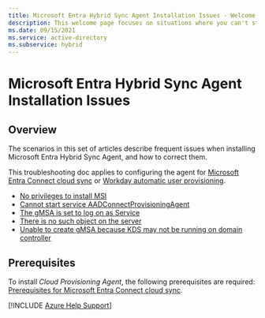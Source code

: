 ```yaml
---
title: Microsoft Entra Hybrid Sync Agent Installation Issues - Welcome page
description: This welcome page focuses on situations where you can't start or complete the installation of the Microsoft Entra Hybrid Sync Agent.
ms.date: 09/15/2021
ms.service: active-directory
ms.subservice: hybrid
---
```


# Microsoft Entra Hybrid Sync Agent Installation Issues

## Overview

The scenarios in this set of articles describe frequent issues when installing Microsoft Entra Hybrid Sync Agent, and how to correct them.

This troubleshooting doc applies to configuring the agent for [Microsoft Entra Connect cloud sync](/azure/active-directory/cloud-sync/how-to-install) or [Workday automatic user provisioning](/azure/active-directory/saas-apps/workday-inbound-tutorial).

- [No privileges to install MSI](azure-ad-hybrid-sync-no-privileges-install-msi.md)
- [Cannot start service AADConnectProvisioningAgent](azure-ad-hybrid-sync-cannot-start-aadconnect-provisioning-agent.md)
- [The gMSA is set to log on as Service](azure-ad-hybrid-sync-gmsa-set-logon-service.md)
- [There is no such object on the server](azure-ad-hybrid-sync-no-such-object-on-server.md)
- [Unable to create gMSA because KDS may not be running on domain controller](azure-ad-hybrid-sync-unable-create-gmsa-kds-domain-controller.md)

## Prerequisites

To install *Cloud Provisioning Agent*, the following prerequisites are required: [Prerequisites for Microsoft Entra Connect cloud sync](/azure/active-directory/cloud-sync/how-to-prerequisites).

[!INCLUDE [Azure Help Support](../../includes/azure-help-support.md)]
